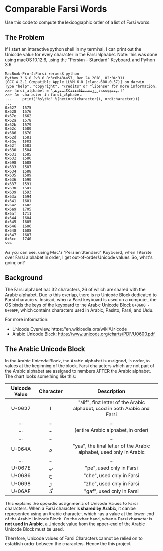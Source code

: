 # Comparable Farsi Words
Use this code to compute the lexicographic order of a list of Farsi words.

## The Problem
If I start an interactive python shell in my terminal, I can print out the Unicode value for every character in the Farsi alphabet. Note: this was done using macOS 10.12.6, using the "Persian - Standard" Keyboard, and Python 3.6.
```
MacBook-Pro-4:Farsi xerxes$ python
Python 3.6.8 (v3.6.8:3c6b436a57, Dec 24 2018, 02:04:31)
[GCC 4.2.1 Compatible Apple LLVM 6.0 (clang-600.0.57)] on darwin
Type "help", "copyright", "credits" or "license" for more information.
>>> farsi_alphabet = 'ابپتثجچحخدذرزژسشصضطظعغفقکگلمنوهی'
>>> for character in farsi_alphabet:
...     print("%s\t%d" %(hex(ord(character)), ord(character)))
...
0x627	1575
0x628	1576
0x67e	1662
0x62a	1578
0x62b	1579
0x62c	1580
0x686	1670
0x62d	1581
0x62e	1582
0x62f	1583
0x630	1584
0x631	1585
0x632	1586
0x698	1688
0x633	1587
0x634	1588
0x635	1589
0x636	1590
0x637	1591
0x638	1592
0x639	1593
0x63a	1594
0x641	1601
0x642	1602
0x6a9	1705
0x6af	1711
0x644	1604
0x645	1605
0x646	1606
0x648	1608
0x647	1607
0x6cc	1740
>>>
```
As you can see, using Mac's "Persian Standard" Keyboard, when I iterate over Farsi alphabet in order, I get out-of-order Unicode values. So, what's going on?

## Background
The Farsi alphabet has 32 characters, 26 of which are shared with the Arabic alphabet. Due to this overlap, there is no Unicode Block dedicated to Farsi characters. Instead, when a Farsi keyboard is used on a computer, the OS binds the keys of the keyboard to the Arabic Unicode Block `U+0600 - U+06FF`, which contains characters used in Arabic, Pashto, Farsi, and Urdu.

For more information:
-  Unicode Overview: https://en.wikipedia.org/wiki/Unicode
-  Arabic Unicode Block: https://www.unicode.org/charts/PDF/U0600.pdf

## The Arabic Unicode Block

In the Arabic Unicode Block, the Arabic alphabet is assigned, in order, to values at the beginning of the block. Farsi characters which are not part of the Arabic alphabet are assigned to numbers AFTER the Arabic alphabet. The chart looks something like this:

| Unicode Value | Character | Description |
|:-:|:-:|:-:|
| U+0627 |ا | "alif", first letter of the Arabic alphabet, used in both Arabic and Farsi |
|...|...|...|
|...|...|(entire Arabic alphabet, in order)|
|...|...|...|
| U+064A |ي | "yaa", the final letter of the Arabic alphabet, used only in Arabic |
|...|...|...|
| U+067E |پ| "pe", used only in Farsi |
| U+0686 |چ| "che", used only in Farsi |
| U+0698 |ژ| "zhe", used only in Farsi |
| U+06AF |گ| "gaf", used only in Farsi |

This explains the sporadic assignments of Unicode Values to Farsi characters. When a Farsi character is **shared by Arabic**, it can be represented using an Arabic character, which has a value at the lower-end of the Arabic Unicode Block. On the other hand, when a Farsi character is **not used in Arabic**, a Unicode value from the upper-end of the Arabic Unicode Block must be used.

Therefore, Unicode values of Farsi Characters cannot be relied on to establish
order between the characters. Hence the this project.